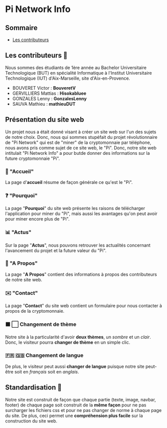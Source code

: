 # Pi Network Info

## Sommaire

 - [Les contributeurs](#Les-contributeurs-👤)

## Les contributeurs 👤

Nous sommes des étudiants de 1ère année au Bachelor Universitaire Technologique (BUT) en spécialité Informatique à l'Institut Universitaire Technologique (IUT) d'Aix-Marseille, site d'Aix-en-Provence.

- BOUVERET Victor : **BouveretV**
- GERVILLIERS Mattias : **Hisokabluee**
- GONZALES Lenny : **GonzalesLenny**
- SAUVA Mathieu : **mathieuDUT**


## Présentation du site web

Un projet nous a était donné visant à créer un site web sur l'un des sujets de notre choix. Donc, nous qui sommes stupéfait du projet révolutionnaire de "Pi Network" qui est de "miner" de la cryptomonnaie par téléphone, nous avons pris comme sujet de ce site web, le "Pi".
Donc, notre site web intitulait "Pi Network Info" a pour butde donner des informations sur la future cryptomonnaie "Pi".

### 🏡 "Accueil"
 
La page d'**accueil** résume de façon générale ce qu'est le "Pi".

### ❓ "Pourquoi"

La page "**Pourquoi**" du site web présente les raisons de télécharger l'application pour miner du "Pi", mais aussi les avantages qu'on peut avoir pour miner encore plus de "Pi".

### 📊 "Actus"

Sur la page "**Actus**", nous pouvons retrouver les actualités concernant l'avancement du projet et la future valeur du "Pi".

### 👥 "A Propos"

La page "**A Propos**" contient des informations à propos des contributeurs de notre site web.

### ✉️ "Contact"

La page "**Contact**" du site web contient un formulaire pour nous contacter à propos de la cryptomonnaie.

### ⬛️ ⬜️ Changement de thème

Notre site à la particularité d'avoir **deux thèmes**, un _sombre_ et un _clair_. Donc, le visiteur pourra **changer de thème** en un simple clic.

### 🇫🇷 🇬🇧 Changement de langue

De plus, le visiteur peut aussi **changer de langue** puisque notre site peut-être soit en _français_ soit en _anglais_.

## Standardisation 🧾

Notre site est construit de façon que chaque partie (texte, image, navbar, footer) de chaque page soit construit de la **même façon** pour ne pas surcharger les fichiers css et pour ne pas changer de norme à chaque page du site. De plus, ceci permet une **compréhension plus facile** sur la construction du site web.
